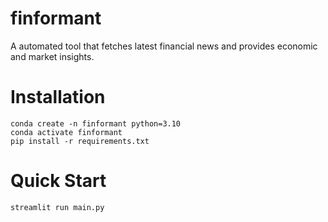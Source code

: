 # finformant
A automated tool that fetches latest financial news and provides economic and market insights.

# Installation
```
conda create -n finformant python=3.10
conda activate finformant
pip install -r requirements.txt
```

# Quick Start
```
streamlit run main.py
```